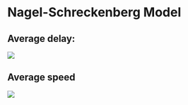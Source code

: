 # Nagel-Schreckenberg Model
## Average delay:
![](https://raw.githubusercontent.com/RoelandOostdam/Rotmaatregel/master/average_delay.jpeg)
## Average speed
![](https://raw.githubusercontent.com/RoelandOostdam/Rotmaatregel/master/average_speed.jpeg)
